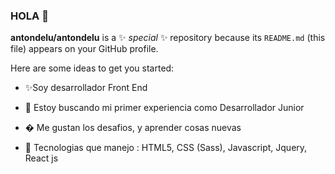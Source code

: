 ### HOLA 👋


**antondelu/antondelu** is a ✨ _special_ ✨ repository because its `README.md` (this file) appears on your GitHub profile.

Here are some ideas to get you started:
- ✨Soy desarrollador Front End

- 🔭 Estoy buscando mi primer experiencia como Desarrollador Junior

- � Me gustan los desafios, y aprender cosas nuevas 

- 🤔 Tecnologias que manejo : HTML5, CSS (Sass), Javascript, Jquery, React js

